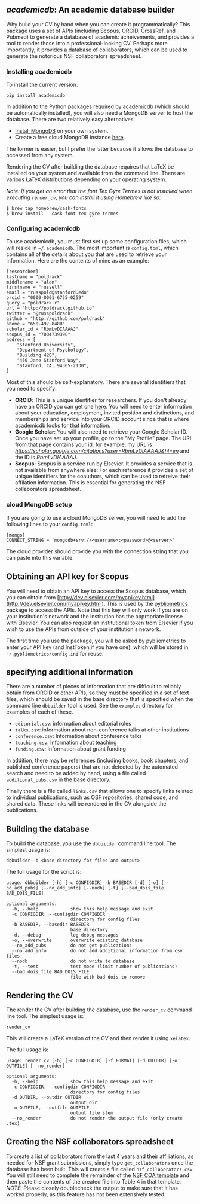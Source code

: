 ## *academicdb*: An academic database builder

Why build your CV by hand when you can create it programmatically?  This package uses a set of APIs (including Scopus, ORCID, CrossRef, and Pubmed) to generate a database of academic acheivements, and provides a tool to render those into a professional-looking CV.  Perhaps more importantly, it provides a database of collaborators, which can be used to generate the notorious NSF collaborators spreadsheet. 

### Installing academicdb

To install the current version:

```
pip install academicdb
```

In addition to the Python packages required by academicdb (which should be automatically installed), you will also need a MongoDB server to host the database.  There are two relatively easy alternatives:

- [Install MongoDB](https://www.mongodb.com/docs/manual/installation/) on your own system. 
- Create a free cloud MongoDB instance [here](https://www.mongodb.com/cloud).

The former is easier, but I prefer the latter because it allows the database to accessed from any system. 

Rendering the CV after building the database requires that LaTeX be installed on your system and available from the command line.  There are various LaTeX distributions depending on your operating system.

_Note: If you get an error that the font Tex Gyre Termes is not installed when executing `render_cv`, you can install it using Homebrew like so:_
```{bash}
$ brew tap homebrew/cask-fonts
$ brew install --cask font-tex-gyre-termes
```

### Configuring academicdb

To use academicdb, you must first set up some configuration files, which will reside in `~/.academicdb`.  The most important is `config.toml`, which contains all of the details about you that are used to retrieve your information.  Here are the contents of mine as an example:

```
[researcher]
lastname = "poldrack"
middlename = "alan"
firstname = "russell"
email = "russpold@stanford.edu"
orcid = "0000-0001-6755-0259"
query = "poldrack-r"
url = "http://poldrack.github.io"
twitter = "@russpoldrack"
github = "http://github.com/poldrack"
phone = "650-497-8488"
scholar_id = "RbmLvDIAAAAJ"
scopus_id = "7004739390"
address = [
    "Stanford University",
    "Department of Psychology",
    "Building 420",
    "450 Jane Stanford Way",
    "Stanford, CA, 94305-2130",
]
```

Most of this should be self-explanatory. There are several identifiers that you need to specify:

- **ORCID**: This is a unique identifier for researchers.  If you don't already have an ORCID you can get one [here](http://orcid.org).  You will need to enter information about your education, employment, invited position and distinctions, and memberships and service into your ORCID account since that is where academicdb looks for that information.
- **Google Scholar**: You will also need to retrieve your Google Scholar ID.  Once you have set up your profile, go to the "My Profile" page.  The URL from that page contains your id: for example, my URL is *https://scholar.google.com/citations?user=RbmLvDIAAAAJ&hl=en* and the ID is *RbmLvDIAAAAJ*.  
- **Scopus**: Scopus is a service run by Elsevier. It provides a service that is not available from anywhere else: For each reference it provides a set of unique identifiers for the coauthors, which can be used to retreive their affilation information.  This is essential for generating the NSF collaborators spreadsheet.

### cloud MongoDB setup

If you are going to use a cloud MongoDB server, you will need to add the following lines to your `config.toml`:

```
[mongo]
CONNECT_STRING = 'mongodb+srv://<username>:<password>@<server>'
```

The cloud provider should provide you with the connection string that you can paste into this variable.

## Obtaining an API key for Scopus

  You will need to obtain an API key to access the Scopus database, which you can obtain from [http://dev.elsevier.com/myapikey.html](http://dev.elsevier.com/myapikey.html).  This is used by the [pybliometrics](https://pybliometrics.readthedocs.io/en/stable/) package to access the APIs. Note that this key will only work if you are on your institution's network and the institution has the appropriate license with Elsevier.  You can also request an institutional token from Elsevier if you wish to use the APIs from outside of your institution's network.

  The first time you use the package, you will be asked by pybliometrics to enter your API key (and InstToken if you have one), which will be stored in `~/.pybliometrics/config.ini` for reuse.

## specifying additional information

There are a number of pieces of information that are difficult to reliably obtain from ORCID or other APIs, so they must be specified in a set of text files, which should be saved in the base directory that is specified when the command line `dbbuilder` tool is used.  See the `examples` directory for examples of each of these.

- `editorial.csv`: information about editorial roles
- `talks.csv`: information about non-conference talks at other institutions
- `conference.csv`: Information about conference talks
- `teaching.csv`: Information about teaching
- `funding.csv`: Information about grant funding

In addition, there may be references (including books, book chapters, and published conference papers) that are not detected by the automated search and need to be added by hand, using a file called `additional_pubs.csv` in the base directory.  

Finally there is a file called `links.csv` that allows one to specify links related to individual publications, such as [OSF](http://osf.io)  repositories, shared code, and shared data.  These links will be rendered in the CV alongside the publications.

## Building the database

To build the database, you use the `dbbuilder` command line tool.  The simplest usage is:

```
dbbuilder -b <base directory for files and output>
```

The full usage for the script is:

```
usage: dbbuilder [-h] [-c CONFIGDIR] -b BASEDIR [-d] [-o] [--no_add_pubs] [--no_add_info] [--nodb] [-t] [--bad_dois_file BAD_DOIS_FILE]

optional arguments:
  -h, --help            show this help message and exit
  -c CONFIGDIR, --configdir CONFIGDIR
                        directory for config files
  -b BASEDIR, --basedir BASEDIR
                        base directory
  -d, --debug           log debug messages
  -o, --overwrite       overwrite existing database
  --no_add_pubs         do not get publications
  --no_add_info         do not add additional information from csv files
  --nodb                do not write to database
  -t, --test            test mode (limit number of publications)
  --bad_dois_file BAD_DOIS_FILE
                        file with bad dois to remove
```

## Rendering the CV 

The render the CV after building the database, use the `render_cv` command line tool.  The simplest usage is:

```
render_cv
```

This will create a LaTeX version of the CV and then render it using `xelatex`. 

The full usage is:

```
usage: render_cv [-h] [-c CONFIGDIR] [-f FORMAT] [-d OUTDIR] [-o OUTFILE] [--no_render]

optional arguments:
  -h, --help            show this help message and exit
  -c CONFIGDIR, --configdir CONFIGDIR
                        directory for config files
  -d OUTDIR, --outdir OUTDIR
                        output dir
  -o OUTFILE, --outfile OUTFILE
                        output file stem
  --no_render           do not render the output file (only create .tex)
```

## Creating the NSF collaborators spreadsheet

To create a list of collaborators from the last 4 years and their affiliations, as needed for NSF grant submissions, simply type `get_collaborators` once the database has been built.  This will create a file called `nsf_collaborators.csv`.  You will still need to complete the remainder of the [NSF COA template](https://www.nsf.gov/bfa/dias/policy/coa/coa_template.xlsx) and then paste the contents of the created file into Table 4 in that template.  *NOTE:* Please closely doublecheck the output to make sure that it has worked properly, as this feature has not been extensively tested.